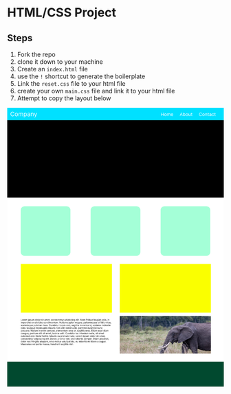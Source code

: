 # HTML/CSS Project

## Steps

1. Fork the repo
2. clone it down to your machine
3. Create an `index.html` file
4. use the `!` shortcut to generate the boilerplate
5. Link the `reset.css` file to your html file
6. create your own `main.css` file and link it to your html file
7. Attempt to copy the layout below

<img src="./mockup.png">

